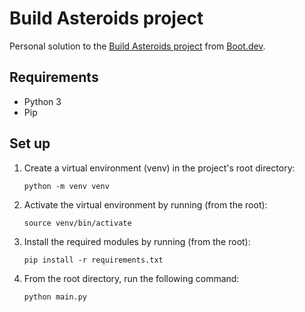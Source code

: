 # Build Asteroids project

Personal solution to the [Build Asteroids project](https://www.boot.dev/courses/build-asteroids) from [Boot.dev](https://www.boot.dev/tracks/backend).

## Requirements

- Python 3
- Pip

## Set up

1. Create a virtual environment (venv) in the project's root directory:

    ```shell
    python -m venv venv
    ```

2. Activate the virtual environment by running (from the root):

    ```shell
    source venv/bin/activate
    ```

3. Install the required modules by running (from the root):

    ```shell
    pip install -r requirements.txt
    ```

4. From the root directory, run the following command:

    ```shell
    python main.py
    ```
